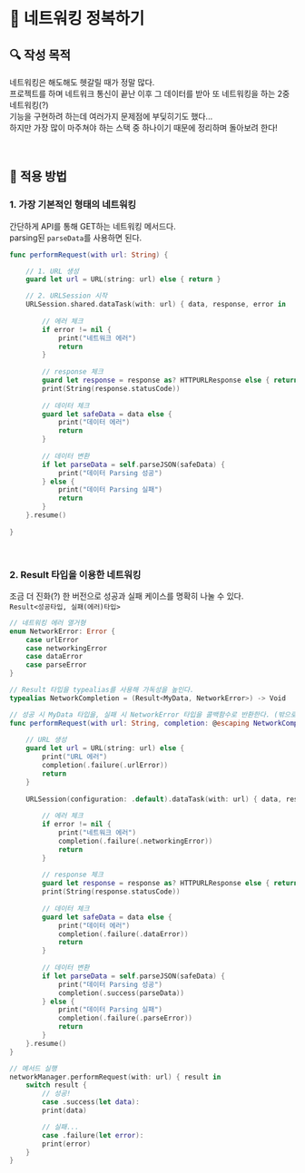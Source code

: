 # 🚧 네트워킹 정복하기

## **🔍** 작성 목적

네트워킹은 해도해도 헷갈릴 때가 정말 많다.   
프로젝트를 하며 네트워크 통신이 끝난 이후 그 데이터를 받아 또 네트워킹을 하는 2중네트워킹(?)   
기능을 구현하려 하는데 여러가지 문제점에 부딪히기도 했다...   
하지만 가장 많이 마주쳐야 하는 스택 중 하나이기 때문에 정리하며 돌아보려 한다! 

<br>

## 📌 적용 방법

### 1. 가장 기본적인 형태의 네트워킹

간단하게 API를 통해 GET하는 네트워킹 메서드다.   
parsing된 `parseData`를 사용하면 된다.

~~~swift
func performRequest(with url: String) {

    // 1. URL 생성
    guard let url = URL(string: url) else { return }

    // 2. URLSession 시작
    URLSession.shared.dataTask(with: url) { data, response, error in
            
        // 에러 체크
        if error != nil {
            print("네트워크 에러")
            return
        }
        
        // response 체크
        guard let response = response as? HTTPURLResponse else { return }
        print(String(response.statusCode))
            
        // 데이터 체크
        guard let safeData = data else {
            print("데이터 에러")
            return
        }
        
        // 데이터 변환
        if let parseData = self.parseJSON(safeData) {
            print("데이터 Parsing 성공")
        } else {
            print("데이터 Parsing 실패")
            return
        }
    }.resume()
    
}
~~~

<br>

### 2. Result 타입을 이용한 네트워킹

조금 더 진화(?) 한 버전으로 성공과 실패 케이스를 명확히 나눌 수 있다.   
`Result<성공타입, 실패(에러)타입>`

~~~swift
// 네트워킹 에러 열거형
enum NetworkError: Error {
    case urlError
    case networkingError
    case dataError
    case parseError
}

// Result 타입을 typealias를 사용해 가독성을 높인다.
typealias NetworkCompletion = (Result<MyData, NetworkError>) -> Void

// 성공 시 MyData 타입을, 실패 시 NetworkError 타입을 콜백함수로 반환한다. (밖으로 데이터를 써야하기 때문에 @escaping 필수)
func performRequest(with url: String, completion: @escaping NetworkCompletion) {
    
    // URL 생성
    guard let url = URL(string: url) else {
        print("URL 에러")
        completion(.failure(.urlError))
        return
    }
    
    URLSession(configuration: .default).dataTask(with: url) { data, response, error in
        
        // 에러 체크
        if error != nil {
            print("네트워크 에러")
            completion(.failure(.networkingError))
            return
        }
        
        // response 체크
        guard let response = response as? HTTPURLResponse else { return }
        print(String(response.statusCode))
            
        // 데이터 체크
        guard let safeData = data else {
            print("데이터 에러")
            completion(.failure(.dataError))
            return
        }
        
        // 데이터 변환
        if let parseData = self.parseJSON(safeData) {
            print("데이터 Parsing 성공")
            completion(.success(parseData))
        } else {
            print("데이터 Parsing 실패")
            completion(.failure(.parseError))
            return
        }
    }.resume()
}

// 메서드 실행
networkManager.performRequest(with: url) { result in
    switch result {
        // 성공!
        case .success(let data):
        print(data)

        // 실패...
        case .failure(let error):
        print(error)
    }
}
~~~